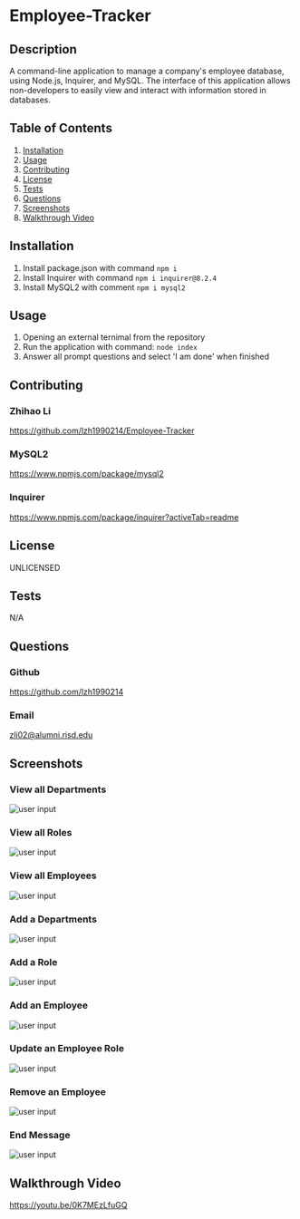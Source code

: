 # Employee-Tracker

## Description
A command-line application to manage a company's employee database, using Node.js, Inquirer, and MySQL. The interface of this application allows non-developers to easily view and interact with information stored in databases.


## Table of Contents
1. [Installation](#Installation)
2. [Usage](#Usage)
3. [Contributing](#Contributing)
4. [License](#License)
5. [Tests](#Tests)
6. [Questions](#Questions)
7. [Screenshots](#Screenshots)
8. [Walkthrough Video](#Walkthrough)


## Installation <a id="Installation"></a>
1. Install package.json with command `npm i`
2. Install Inquirer with command `npm i inquirer@8.2.4`
3. Install MySQL2 with comment `npm i mysql2`


## Usage <a id="Usage"></a>
1. Opening an external ternimal from the repository
2. Run the application with command: `node index`
3. Answer all prompt questions and select 'I am done' when finished


## Contributing <a id="Contributing"></a>

### Zhihao Li
https://github.com/lzh1990214/Employee-Tracker

### MySQL2
https://www.npmjs.com/package/mysql2

### Inquirer
https://www.npmjs.com/package/inquirer?activeTab=readme


## License <a id="License"></a>
UNLICENSED


## Tests <a id="Tests"></a>
N/A


## Questions <a id="Questions"></a>

### Github
https://github.com/lzh1990214

### Email
zli02@alumni.risd.edu


## Screenshots <a id="Screenshots"></a>

### View all Departments
![user input](./asset/img/01-view-departments.png)

### View all Roles
![user input](./asset/img/02-view-roles.png)

### View all Employees
![user input](./asset/img/03-view-employees.png)

### Add a Departments
![user input](./asset/img/04-add-department.png)

### Add a Role
![user input](./asset/img/05-add-role.png)

### Add an Employee
![user input](./asset/img/06-add-employee.png)

### Update an Employee Role
![user input](./asset/img/07-update-em-role.png)

### Remove an Employee
![user input](./asset/img/08-remove-employee.png)

### End Message
![user input](./asset/img/09-end.png)


## Walkthrough Video <a id="Walkthrough"></a>
https://youtu.be/0K7MEzLfuGQ
